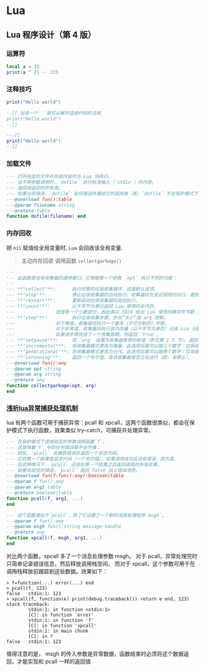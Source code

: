 # Lua

## Lua 程序设计（第 4 版）

### 运算符

```lua
local a = 15
print(a ^ 2) -- 225
```

### 注释技巧

```lua
print("Hello world")

--[[ 加多一个`-`就可以解开这段代码的注释
print("Hello world")
--]]

---[[
print("Hello world")
--]]

```

### 加载文件

```lua
--- 打开指定的文件并将其内容作为 Lua 块执行。
--- 当不带参数调用时，`dofile` 执行标准输入（`stdin`）的内容。
--- 返回块返回的所有值。
--- 如果出现错误，`dofile` 会将错误传播给它的调用者（即，`dofile` 不在保护模式下运行）。
---@overload fun():table
---@param filename string
---@return table
function dofile(filename) end
```

### 内存回收

把 `nil` 赋值给全局变量时, `Lua` 会回收该全局变量.

> 主动内存回收 调用函数 `collectgarbage()`

```lua
---
--- 此函数是垃圾收集器的通用接口。它根据第一个参数 `opt` 执行不同的功能：
---
--- **"collect"**:      执行完整的垃圾收集循环。这是默认选项。
--- **"stop"**:         停止垃圾收集器的自动执行。收集器仅在显式调用时运行，直到调用重新启动它。
--- **"restart"**:      重新启动垃圾收集器的自动执行。
--- **"count"**:        以千字节为单位返回 Lua 使用的总内存。
---               该值有一个小数部分，因此乘以 1024 给出 Lua 使用的确切字节数（溢出除外）。
--- **"step"**:         执行垃圾收集步骤。步长“大小”由`arg`控制。
---               对于零值，收集器将执行一个基本（不可分割的）步骤。
---               对于非零值，收集器将执行该内存量（以千字节为单位）已由 Lua 分配。
---               如果该步骤完成了一个收集周期，则返回 `true`。
--- **"setpause"**:     将 `arg` 设置为收集器暂停的新值（参见第 2.5 节）。返回 `pause` 的前一个值。
--- **"incremental"**:  将收集器模式更改为增量。此选项后面可以跟三个数字：垃圾收集器暂停、步长乘数和步长。
--- **"generational"**: 将收集器模式更改为分代。此选项后面可以跟两个数字：垃圾收集器次要乘数和主要乘数。
--- **"isrunning"**:    返回一个布尔值，告诉收集器是否正在运行（即，未停止）。
---@overload fun():any
---@param opt string
---@param arg string
---@return any
function collectgarbage(opt, arg)
end
```

### [浅析lua异常捕获处理机制](https://blog.csdn.net/mycwq/article/details/49256003)

lua 有两个函数可用于捕获异常：pcall 和 xpcall，这两个函数很类似，都会在保护模式下执行函数，效果类似 try-catch，可捕获并处理异常。

```lua
--- 在保护模式下使用给定的参数调用函数`f`。
--- 这意味着`f` 中的任何错误都不会传播；
--- 相反，`pcall` 会捕获错误并返回一个状态代码。
--- 它的第一个结果是状态代码（一个布尔值），如果调用成功且没有错误，则为真。
--- 在这种情况下，`pcall` 还会在第一个结果之后返回调用的所有结果。
--- 如果出现任何错误，`pcall` 返回 false 加上错误消息。
---@overload fun(f:fun():any):boolean|table
---@param f fun():any
---@param arg1 table
---@return boolean|table
function pcall(f, arg1, ...)
end

--- 这个函数类似于`pcall`，除了它设置了一个新的消息处理程序`msgh`。
---@param f fun():any
---@param msgh fun():string message handle
---@return any
function xpcall(f, msgh, arg1, ...)
end
```

对比两个函数，xpcall 多了一个消息处理参数 msgh。 对于 pcall，异常处理完时只简单记录错误信息，然后释放调用栈空间， 而对于 xpcall，这个参数可用于在调用栈释放前跟踪到这些数据。效果如下：

```Shell
> f=function(...) error(...) end
> pcall(f, 123)
false   stdin:1: 123
> xpcall(f, function(e) print(debug.traceback()) return e end, 123)
stack traceback:
        stdin:1: in function <stdin:1>
        [C]: in function 'error'
        stdin:1: in function 'f'
        [C]: in function 'xpcall'
        stdin:1: in main chunk
        [C]: in ?
false   stdin:1: 123
```

值得注意的是， msgh 的传入参数是异常数据，函数结束时必须将这个数据返回，才能实现和 pcall 一样的返回值
